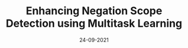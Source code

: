 ---
title: "Enhancing Negation Scope Detection using Multitask Learning"
collection: publications
permalink: /publication/24-09-2021-paper-title-number-2
date: 24-09-2021
venue: 'ICDM Workshops'
paperurl: 'https://sentic.net/sentire2021patel.pdf'
citation: 'Harsh Patel, Xulang Zhang, Qian Liu. &quot;Enhancing Negation Scope Detection using Multitask Learning.&quot; <i>2021 International Conference on Data Mining Workshops, [ICDMW 2021]</i>.'
---